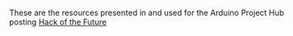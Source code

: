 These are the resources presented in and used for the Arduino Project Hub posting [Hack of the Future](https://create.arduino.cc/projecthub/jimwhitfield/hack-of-the-future-a-flux-capacitor-with-omnipresense-radar-c6e954?ref=search&ref_id=hack%20of%20the%20future&offset=0)
